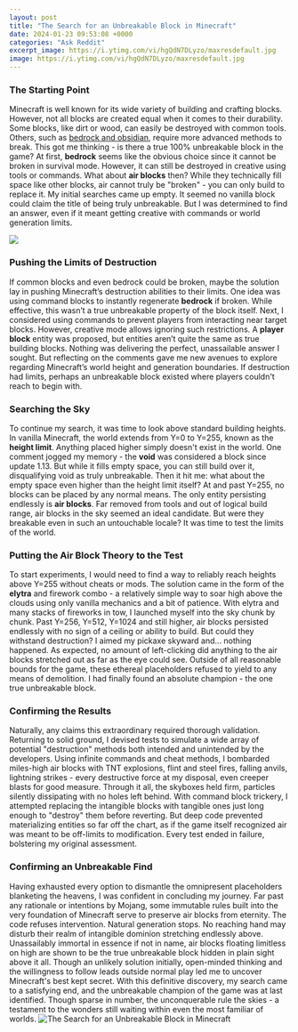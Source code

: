 ```yaml
---
layout: post
title: "The Search for an Unbreakable Block in Minecraft"
date: 2024-01-23 09:53:08 +0000
categories: "Ask Reddit"
excerpt_image: https://i.ytimg.com/vi/hgQdN7DLyzo/maxresdefault.jpg
image: https://i.ytimg.com/vi/hgQdN7DLyzo/maxresdefault.jpg
---
```


### The Starting Point
Minecraft is well known for its wide variety of building and crafting blocks. However, not all blocks are created equal when it comes to their durability. Some blocks, like dirt or wood, can easily be destroyed with common tools. Others, such as [bedrock and obsidian](https://store.fi.io.vn/chihuahuas-blue-chihuahua-dog-weightlifting-in-fitness-gym-chihuahua-dog), require more advanced methods to break. 
This got me thinking - is there a true 100% unbreakable block in the game? At first, **bedrock** seems like the obvious choice since it cannot be broken in survival mode. However, it can still be destroyed in creative using tools or commands. What about **air blocks** then? While they technically fill space like other blocks, air cannot truly be "broken" - you can only build to replace it.
My initial searches came up empty. It seemed no vanilla block could claim the title of being truly unbreakable. But I was determined to find an answer, even if it meant getting creative with commands or world generation limits.

![](https://i.ytimg.com/vi/DRCJuTMq8R4/maxresdefault.jpg)
### Pushing the Limits of Destruction 
If common blocks and even bedrock could be broken, maybe the solution lay in pushing Minecraft’s destruction abilities to their limits. One idea was using command blocks to instantly regenerate **bedrock** if broken. While effective, this wasn’t a true unbreakable property of the block itself. 
Next, I considered using commands to prevent players from interacting near target blocks. However, creative mode allows ignoring such restrictions. A **player block** entity was proposed, but entities aren’t quite the same as true building blocks. 
Nothing was delivering the perfect, unassailable answer I sought. But reflecting on the comments gave me new avenues to explore regarding Minecraft’s world height and generation boundaries. If destruction had limits, perhaps an unbreakable block existed where players couldn't reach to begin with.
### Searching the Sky 
To continue my search, it was time to look above standard building heights. In vanilla Minecraft, the world extends from Y=0 to Y=255, known as the **height limit**. Anything placed higher simply doesn't exist in the world.
One comment jogged my memory - the **void** was considered a block since update 1.13. But while it fills empty space, you can still build over it, disqualifying void as truly unbreakable. Then it hit me: what about the empty space even higher than the height limit itself?
At and past Y=255, no blocks can be placed by any normal means. The only entity persisting endlessly is **air blocks**. Far removed from tools and out of logical build range, air blocks in the sky seemed an ideal candidate. But were they breakable even in such an untouchable locale? It was time to test the limits of the world.
### Putting the Air Block Theory to the Test 
To start experiments, I would need to find a way to reliably reach heights above Y=255 without cheats or mods. The solution came in the form of the  **elytra** and firework combo - a relatively simple way to soar high above the clouds using only vanilla mechanics and a bit of patience. 
With elytra and many stacks of fireworks in tow, I launched myself into the sky chunk by chunk. Past Y=256, Y=512, Y=1024 and still higher, air blocks persisted endlessly with no sign of a ceiling or ability to build. But could they withstand destruction? I aimed my pickaxe skyward and... nothing happened. 
As expected, no amount of left-clicking did anything to the air blocks stretched out as far as the eye could see. Outside of all reasonable bounds for the game, these ethereal placeholders refused to yield to any means of demolition. I had finally found an absolute champion - the one true unbreakable block.
### Confirming the Results
Naturally, any claims this extraordinary required thorough validation. Returning to solid ground, I devised tests to simulate a wide array of potential "destruction" methods both intended and unintended by the developers. 
Using infinite commands and cheat methods, I bombarded miles-high air blocks with TNT explosions, flint and steel fires, falling anvils, lightning strikes - every destructive force at my disposal, even creeper blasts for good measure. Through it all, the skyboxes held firm, particles silently dissipating with no holes left behind.
With command block trickery, I attempted replacing the intangible blocks with tangible ones just long enough to "destroy" them before reverting. But deep code prevented materializing entities so far off the chart, as if the game itself recognized air was meant to be off-limits to modification. Every test ended in failure, bolstering my original assessment.
### Confirming an Unbreakable Find
Having exhausted every option to dismantle the omnipresent placeholders blanketing the heavens, I was confident in concluding my journey. Far past any rationale or intentions by Mojang, some immutable rules built into the very foundation of Minecraft serve to preserve air blocks from eternity. 
The code refuses intervention. Natural generation stops. No reaching hand may disturb their realm of intangible dominion stretching endlessly above. Unassailably immortal in essence if not in name, air blocks floating limitless on high are shown to be the true unbreakable block hidden in plain sight above it all.
Though an unlikely solution initially, open-minded thinking and the willingness to follow leads outside normal play led me to uncover Minecraft's best kept secret. With this definitive discovery, my search came to a satisfying end, and the unbreakable champion of the game was at last identified. Though sparse in number, the unconquerable rule the skies - a testament to the wonders still waiting within even the most familiar of worlds.
![The Search for an Unbreakable Block in Minecraft](https://i.ytimg.com/vi/hgQdN7DLyzo/maxresdefault.jpg)